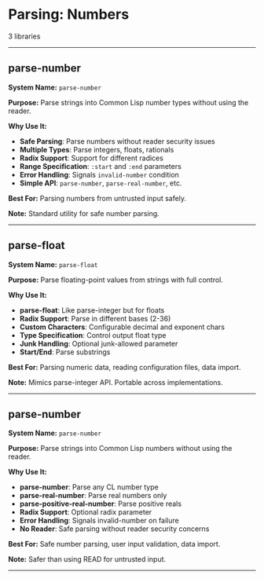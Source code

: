 # Parsing: Numbers

3 libraries

---

## parse-number

**System Name:** `parse-number`

**Purpose:** Parse strings into Common Lisp number types without using the reader.

**Why Use It:**
- **Safe Parsing**: Parse numbers without reader security issues
- **Multiple Types**: Parse integers, floats, rationals
- **Radix Support**: Support for different radices
- **Range Specification**: `:start` and `:end` parameters
- **Error Handling**: Signals `invalid-number` condition
- **Simple API**: `parse-number`, `parse-real-number`, etc.

**Best For:** Parsing numbers from untrusted input safely.

**Note:** Standard utility for safe number parsing.

---


## parse-float

**System Name:** `parse-float`

**Purpose:** Parse floating-point values from strings with full control.

**Why Use It:**
- **parse-float**: Like parse-integer but for floats
- **Radix Support**: Parse in different bases (2-36)
- **Custom Characters**: Configurable decimal and exponent chars
- **Type Specification**: Control output float type
- **Junk Handling**: Optional junk-allowed parameter
- **Start/End**: Parse substrings

**Best For:** Parsing numeric data, reading configuration files, data import.

**Note:** Mimics parse-integer API. Portable across implementations.

---


## parse-number

**System Name:** `parse-number`

**Purpose:** Parse strings into Common Lisp numbers without using the reader.

**Why Use It:**
- **parse-number**: Parse any CL number type
- **parse-real-number**: Parse real numbers only
- **parse-positive-real-number**: Parse positive reals
- **Radix Support**: Optional radix parameter
- **Error Handling**: Signals invalid-number on failure
- **No Reader**: Safe parsing without reader security concerns

**Best For:** Safe number parsing, user input validation, data import.

**Note:** Safer than using READ for untrusted input.

---


